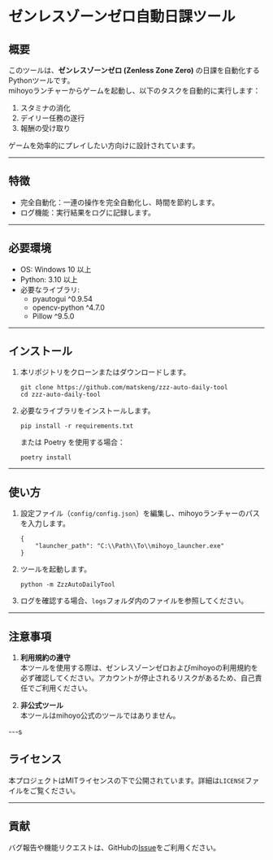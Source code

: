 # ゼンレスゾーンゼロ自動日課ツール

## 概要

このツールは、**ゼンレスゾーンゼロ (Zenless Zone Zero)** の日課を自動化するPythonツールです。  
mihoyoランチャーからゲームを起動し、以下のタスクを自動的に実行します：

1. スタミナの消化  
2. デイリー任務の遂行  
3. 報酬の受け取り  

ゲームを効率的にプレイしたい方向けに設計されています。

---

## 特徴

- 完全自動化：一連の操作を完全自動化し、時間を節約します。
- ログ機能：実行結果をログに記録します。

---

## 必要環境

- OS: Windows 10 以上  
- Python: 3.10 以上  
- 必要なライブラリ:
  - pyautogui ^0.9.54
  - opencv-python ^4.7.0
  - Pillow ^9.5.0

---

## インストール

1. 本リポジトリをクローンまたはダウンロードします。  
   ```
   git clone https://github.com/matskeng/zzz-auto-daily-tool
   cd zzz-auto-daily-tool
   ```

2. 必要なライブラリをインストールします。  
   ```
   pip install -r requirements.txt
   ```
   
   または Poetry を使用する場合：
   ```
   poetry install
   ```

---

## 使い方

1. 設定ファイル（`config/config.json`）を編集し、mihoyoランチャーのパスを入力します。  

   ```
   {
       "launcher_path": "C:\\Path\\To\\mihoyo_launcher.exe"
   }
   ```

2. ツールを起動します。  
   ```
   python -m ZzzAutoDailyTool
   ```

3. ログを確認する場合、`logs`フォルダ内のファイルを参照してください。

---

## 注意事項

1. **利用規約の遵守**  
   本ツールを使用する際は、ゼンレスゾーンゼロおよびmihoyoの利用規約を必ず確認してください。アカウントが停止されるリスクがあるため、自己責任でご利用ください。

2. **非公式ツール**  
   本ツールはmihoyo公式のツールではありません。

---s

## ライセンス

本プロジェクトはMITライセンスの下で公開されています。詳細は`LICENSE`ファイルをご覧ください。

---

## 貢献

バグ報告や機能リクエストは、GitHubの[Issue](https://github.com/matskeng/zzz-auto-daily-tool/issues)をご利用ください。
